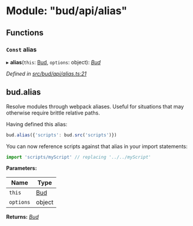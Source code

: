 # Module: "bud/api/alias"

## Functions

### `Const` alias

▸ **alias**(`this`: [Bud](_bud_util_types_.md#bud), `options`: object): *[Bud](_bud_util_types_.md#bud)*

*Defined in [src/bud/api/alias.ts:21](https://github.com/roots/bud-support/blob/bd00b72/src/bud/api/alias.ts#L21)*

## bud.alias

Resolve modules through webpack aliases. Useful for situations that may otherwise require brittle relative paths.

Having defined this alias:

```js
bud.alias({'scripts': bud.src('scripts')})
```

You can now reference scripts against that alias in your import statements:

```js
import 'scripts/myScript' // replacing '../../myScript'
```

**Parameters:**

Name | Type |
------ | ------ |
`this` | [Bud](_bud_util_types_.md#bud) |
`options` | object |

**Returns:** *[Bud](_bud_util_types_.md#bud)*
